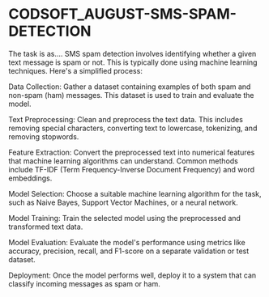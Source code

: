 # CODSOFT_AUGUST-SMS-SPAM-DETECTION
The task is as....
SMS spam detection involves identifying whether a given text message is spam or not. This is typically done using machine learning techniques. Here's a simplified process:

Data Collection: Gather a dataset containing examples of both spam and non-spam (ham) messages. This dataset is used to train and evaluate the model.

Text Preprocessing: Clean and preprocess the text data. This includes removing special characters, converting text to lowercase, tokenizing, and removing stopwords.

Feature Extraction: Convert the preprocessed text into numerical features that machine learning algorithms can understand. Common methods include TF-IDF (Term Frequency-Inverse Document Frequency) and word embeddings.

Model Selection: Choose a suitable machine learning algorithm for the task, such as Naive Bayes, Support Vector Machines, or a neural network.

Model Training: Train the selected model using the preprocessed and transformed text data.

Model Evaluation: Evaluate the model's performance using metrics like accuracy, precision, recall, and F1-score on a separate validation or test dataset.

Deployment: Once the model performs well, deploy it to a system that can classify incoming messages as spam or ham.

